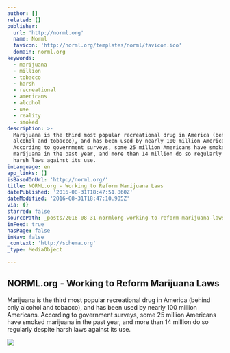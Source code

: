 ```yaml
---
author: []
related: []
publisher:
  url: 'http://norml.org'
  name: Norml
  favicon: 'http://norml.org/templates/norml/favicon.ico'
  domain: norml.org
keywords:
  - marijuana
  - million
  - tobacco
  - harsh
  - recreational
  - americans
  - alcohol
  - use
  - reality
  - smoked
description: >-
  Marijuana is the third most popular recreational drug in America (behind only
  alcohol and tobacco), and has been used by nearly 100 million Americans.
  According to government surveys, some 25 million Americans have smoked
  marijuana in the past year, and more than 14 million do so regularly despite
  harsh laws against its use.
inLanguage: en
app_links: []
isBasedOnUrl: 'http://norml.org/'
title: NORML.org - Working to Reform Marijuana Laws
datePublished: '2016-08-31T18:47:51.860Z'
dateModified: '2016-08-31T18:47:10.905Z'
via: {}
starred: false
sourcePath: _posts/2016-08-31-normlorg-working-to-reform-marijuana-laws.md
inFeed: true
hasPage: false
inNav: false
_context: 'http://schema.org'
_type: MediaObject

---
```

<article style=""><h1>NORML.org - Working to Reform Marijuana Laws</h1><p>Marijuana is the third most popular recreational drug in America (behind only alcohol and tobacco), and has been used by nearly 100 million Americans. According to government surveys, some 25 million Americans have smoked marijuana in the past year, and more than 14 million do so regularly despite harsh laws against its use.</p><img src="http://norml.org/images/_homepage_tabs/mj_plant.jpg" /></article>